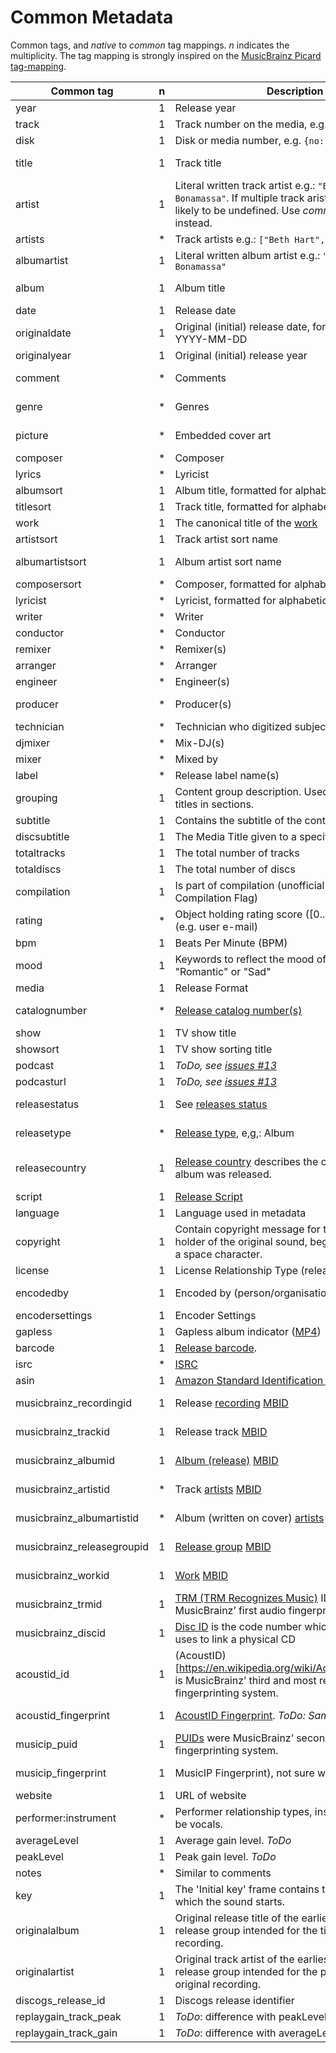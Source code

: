 # Common Metadata

Common tags, and _native_ to _common_ tag mappings. _n_ indicates the multiplicity.
The tag mapping is strongly inspired on the [MusicBrainz Picard tag-mapping](https://picard.musicbrainz.org/docs/mappings/).

| Common tag                 | n | Description                                                                                                                                                          | ID3v1.1 | ID3v2.2      | ID3v2.3                                                     | ID3v2.4                                                     | iTunes MP4                                              | vorbis                     | APEv2                               | asf                               | exif       |
|----------------------------|---|----------------------------------------------------------------------------------------------------------------------------------------------------------------------|---------|--------------|-------------------------------------------------------------|-------------------------------------------------------------|---------------------------------------------------------|----------------------------|-------------------------------------|-----------------------------------|------------|
| year                       | 1 | Release year                                                                                                                                                         | year    | TYE          | TYER                                                        | TYER                                                        |                                                         |                            |                                     |                                   | YEAR       |
| track                      | 1 | Track number on the media, e.g. `{no: 1, of: 2}`                                                                                                                     | track   | TRK          | TRCK                                                        | TRCK                                                        | trkn                                                    | TRACKNUMBER                | TRACK                               | WM/TrackNumber                    | ITRK       |
| disk                       | 1 | Disk or media number, e.g. `{no: 1, of: 2}`                                                                                                                          |         | TPA          | TPOS                                                        | TPOS                                                        | disk                                                    | DISCNUMBER                 | DISC, DISCNUMBER                    | WM/PartOfSet                      |            |
| title                      | 1 | Track title                                                                                                                                                          | title   | TT2          | TIT2                                                        | TIT2                                                        | ©nam                                                    | TITLE                      | TITLE                               | Title                             | INAM, TITL |
| artist                     | 1 | Literal written track artist e.g.: `"Beth Hart & Joe Bonamassa"`. If multiple track arists are found, this is likely to be undefined. Use _common.artists_ instead.  | artist  | TP1          | TPE1                                                        | TPE1                                                        | ©ART                                                    | ARTIST                     | ARTIST                              | Author                            | IART       |
| artists                    | * | Track artists e.g.: `["Beth Hart", "Joe Bonamassa"]`                                                                                                                 |         |              | TXXX:Artists                                                | TXXX:Artists                                                | ----:com.apple.iTunes:ARTISTS                           | ARTISTS                    | ARTISTS                             | WM/ARTISTS                        |            |
| albumartist                | 1 | Literal written album artist e.g.: `"Beth Hart & Joe Bonamassa"`                                                                                                     |         | TP2          | TPE2                                                        | TPE2                                                        | aART, ----:com.apple.iTunes:Band                        | ALBUMARTIST                | ALBUM ARTIST                        | WM/AlbumArtist                    |            |
| album                      | 1 | Album title                                                                                                                                                          | album   | TAL          | TALB                                                        | TALB                                                        | ©alb                                                    | ALBUM                      | ALBUM                               | WM/AlbumTitle                     | IPRD, IRPD |
| date                       | 1 | Release date                                                                                                                                                         |         |              | TDRV, TDRC                                                  | TDRV, TDRC                                                  | ©day                                                    | DATE                       | YEAR                                | WM/Year                           | ICRD       |
| originaldate               | 1 | Original (initial) release date, formatted like: YYYY-MM-DD                                                                                                          |         | TOR          | TDOR                                                        | TDOR                                                        | ----:com.apple.iTunes:ORIGINALDATE                      | ORIGINALDATE               | ORIGINALDATE                        | WM/OriginalReleaseTime            |            |
| originalyear               | 1 | Original (initial) release year                                                                                                                                      |         |              | TORY, TXXX:originalyear                                     | TORY, TXXX:originalyear                                     | ----:com.apple.iTunes:ORIGINALYEAR                      | ORIGINALYEAR               | ORIGINALYEAR                        | WM/OriginalReleaseYear            |            |
| comment                    | * | Comments                                                                                                                                                             | comment | COM          | COMM                                                        | COMM                                                        | ©cmt, ----:com.apple.iTunes:NOTES                       | COMMENT                    | COMMENT                             | Description                       | COMM, ICMT |
| genre                      | * | Genres                                                                                                                                                               | genre   | TCO          | TCON, TXXX:STYLE                                            | TCON, TXXX:STYLE                                            | ©gen, gnre                                              | GENRE, STYLE               | GENRE                               | WM/Genre                          | GNRE, IGNR |
| picture                    | * | Embedded cover art                                                                                                                                                   |         | PIC          | APIC                                                        | APIC                                                        | covr                                                    | METADATA_BLOCK_PICTURE     | COVER ART (FRONT), COVER ART (BACK) | WM/Picture                        |            |
| composer                   | * | Composer                                                                                                                                                             |         | TCM          | TCOM                                                        | TCOM                                                        | ©wrt                                                    | COMPOSER                   | COMPOSER                            | WM/Composer                       |            |
| lyrics                     | * | Lyricist                                                                                                                                                             |         |              | USLT:description, SYLT                                      | USLT:description, SYLT                                      | ©lyr                                                    | LYRICS                     | LYRICS                              | WM/Lyrics                         |            |
| albumsort                  | 1 | Album title, formatted for alphabetic ordering                                                                                                                       |         |              | TSOA                                                        | TSOA                                                        | soal                                                    | ALBUMSORT                  | ALBUMSORT                           | WM/AlbumSortOrder                 |            |
| titlesort                  | 1 | Track title, formatted for alphabetic ordering                                                                                                                       |         |              | TSOT                                                        | TSOT                                                        | sonm                                                    | TITLESORT                  | TITLESORT                           | WM/TitleSortOrder                 |            |
| work                       | 1 | The canonical title of the [work](https://musicbrainz.org/doc/Work)                                                                                                  |         | TOT          |                                                             |                                                             |                                                         | WORK                       | WORK                                | WM/Work                           |            |
| artistsort                 | 1 | Track artist sort name                                                                                                                                               |         |              | TSOP                                                        | TSOP                                                        | soar                                                    | ARTISTSORT                 | ARTISTSORT                          | WM/ArtistSortOrder                |            |
| albumartistsort            | 1 | Album artist sort name                                                                                                                                               |         |              | TSO2                                                        | TSO2                                                        | soaa, ----:com.apple.iTunes:ALBUMARTISTSORT             | ALBUMARTISTSORT            | ALBUMARTISTSORT                     | WM/AlbumArtistSortOrder           |            |
| composersort               | * | Composer, formatted for alphabetic ordering                                                                                                                          |         |              | TSOC                                                        | TSOC                                                        | soco                                                    | COMPOSERSORT               | COMPOSERSORT                        | WM/ComposerSortOrder              |            |
| lyricist                   | * | Lyricist, formatted for alphabetic ordering                                                                                                                          |         | TXT          | TEXT                                                        | TEXT                                                        | ----:com.apple.iTunes:LYRICIST                          | LYRICIST                   | LYRICIST                            | WM/Writer                         |            |
| writer                     | * | Writer                                                                                                                                                               |         |              | TXXX:Writer                                                 | TXXX:Writer                                                 |                                                         | WRITER                     | WRITER                              |                                   | IWRI       |
| conductor                  | * | Conductor                                                                                                                                                            |         | TP3          | TPE3                                                        | TPE3                                                        | ----:com.apple.iTunes:CONDUCTOR                         | CONDUCTOR                  | CONDUCTOR                           | WM/Conductor                      |            |
| remixer                    | * | Remixer(s)                                                                                                                                                           |         |              | TPE4                                                        | TPE4                                                        | ----:com.apple.iTunes:REMIXER                           | REMIXER                    | MIXARTIST                           | WM/ModifiedBy                     |            |
| arranger                   | * | Arranger                                                                                                                                                             |         |              | IPLS:arranger, TIPL:arranger                                | IPLS:arranger, TIPL:arranger                                |                                                         | ARRANGER                   | ARRANGER                            |                                   |            |
| engineer                   | * | Engineer(s)                                                                                                                                                          |         |              | IPLS:engineer, TIPL:engineer                                | IPLS:engineer, TIPL:engineer                                | ----:com.apple.iTunes:ENGINEER                          | ENGINEER                   | ENGINEER                            | WM/Engineer                       | IENG       |
| producer                   | * | Producer(s)                                                                                                                                                          |         |              | IPLS:producer, TIPL:producer                                | IPLS:producer, TIPL:producer                                | ----:com.apple.iTunes:PRODUCER                          | PRODUCER                   | PRODUCER                            | WM/Producer                       |            |
| technician                 | * | Technician who digitized subject                                                                                                                                     |         |              |                                                             |                                                             |                                                         |                            |                                     |                                   | ITCH       |
| djmixer                    | * | Mix-DJ(s)                                                                                                                                                            |         |              | IPLS:DJ-mix, TIPL:DJ-mix                                    | IPLS:DJ-mix, TIPL:DJ-mix                                    | ----:com.apple.iTunes:DJMIXER                           | DJMIXER                    | DJMIXER                             | WM/DJMixer                        |            |
| mixer                      | * | Mixed by                                                                                                                                                             |         |              | IPLS:mix, TIPL:mix                                          | IPLS:mix, TIPL:mix                                          | ----:com.apple.iTunes:MIXER                             | MIXER                      | MIXER                               | WM/Mixer                          |            |
| label                      | * | Release label name(s)                                                                                                                                                |         | TPB          | TPUB                                                        | TPUB                                                        | ----:com.apple.iTunes:LABEL                             | LABEL                      | LABEL                               | WM/Publisher                      |            |
| grouping                   | 1 | Content group description. Used to group track titles in sections.                                                                                                   |         | TT1          | TIT1                                                        | TIT1                                                        | ©grp                                                    | GROUPING                   | GROUPING                            | WM/ContentGroupDescription        |            |
| subtitle                   | 1 | Contains the subtitle of the content                                                                                                                                 |         | TT3          | TIT3                                                        | TIT3                                                        | ----:com.apple.iTunes:SUBTITLE                          | SUBTITLE                   | SUBTITLE                            | WM/SubTitle                       |            |
| discsubtitle               | 1 | The Media Title given to a specific disc                                                                                                                             |         |              | TSST                                                        | TSST                                                        | ----:com.apple.iTunes:DISCSUBTITLE                      | DISCSUBTITLE               | DISCSUBTITLE                        | WM/SetSubTitle                    |            |
| totaltracks                | 1 | The total number of tracks                                                                                                                                           |         |              |                                                             |                                                             |                                                         | TRACKTOTAL, TOTALTRACKS    |                                     |                                   |            |
| totaldiscs                 | 1 | The total number of discs                                                                                                                                            |         |              |                                                             |                                                             |                                                         | DISCTOTAL, TOTALDISCS      |                                     |                                   |            |
| compilation                | 1 | Is part of compilation (unofficial iTunes Compilation Flag)                                                                                                          |         |              | TCMP                                                        | TCMP                                                        | cpil                                                    | COMPILATION                | COMPILATION                         | WM/IsCompilation                  |            |
| rating                     | * | Object holding rating score ([0..5]) and source (e.g. user e-mail)                                                                                                   |         |              | POPM                                                        | POPM                                                        |                                                         | RATING                     |                                     | WM/SharedUserRating               | RATE       |
| bpm                        | 1 | Beats Per Minute (BPM)                                                                                                                                               |         |              | TBPM                                                        | TBPM                                                        | tmpo                                                    | BPM                        | BPM                                 | WM/BeatsPerMinute                 |            |
| mood                       | 1 | Keywords to reflect the mood of the audio, e.g. "Romantic" or "Sad"                                                                                                  |         |              | TMOO                                                        | TMOO                                                        | ----:com.apple.iTunes:MOOD                              | MOOD                       | MOOD                                | WM/Mood                           |            |
| media                      | 1 | Release Format                                                                                                                                                       |         |              | TMED                                                        | TMED                                                        | ----:com.apple.iTunes:MEDIA                             | MEDIA                      | MEDIA                               | WM/Media                          | IMED       |
| catalognumber              | * | [Release catalog number(s)](https://musicbrainz.org/doc/Release/Catalog_Number)                                                                                      |         |              | TXXX:CATALOGNUMBER, TXXX:CATALOGID                          | TXXX:CATALOGNUMBER, TXXX:CATALOGID                          | ----:com.apple.iTunes:CATALOGNUMBER                     | CATALOGNUMBER, CATALOGID   | CATALOGNUMBER                       | WM/CatalogNo                      |            |
| show                       | 1 | TV show title                                                                                                                                                        |         |              |                                                             |                                                             | tvsh                                                    |                            |                                     |                                   |            |
| showsort                   | 1 | TV show sorting title                                                                                                                                                |         |              |                                                             |                                                             | sosn                                                    |                            |                                     |                                   |            |
| podcast                    | 1 | _ToDo, see [issues #13](https://github.com/Borewit/music-metadata/issues/13)_                                                                                        |         |              |                                                             |                                                             | pcst                                                    |                            |                                     |                                   |            |
| podcasturl                 | 1 | _ToDo, see [issues #13](https://github.com/Borewit/music-metadata/issues/13)_                                                                                        |         |              |                                                             |                                                             | purl                                                    |                            |                                     |                                   |            |
| releasestatus              | 1 | See [releases status](https://wiki.musicbrainz.org/History:Release_Status)                                                                                           |         |              | TXXX:MusicBrainz Album Status                               | TXXX:MusicBrainz Album Status                               | ----:com.apple.iTunes:MusicBrainz Album Status          | RELEASESTATUS              | MUSICBRAINZ_ALBUMSTATUS             | MusicBrainz/Album Status          |            |
| releasetype                | * | [Release type](https://musicbrainz.org/doc/Release_Group/Type), e,g,: Album                                                                                          |         |              | TXXX:MusicBrainz Album Type                                 | TXXX:MusicBrainz Album Type                                 | ----:com.apple.iTunes:MusicBrainz Album Type            | RELEASETYPE                | MUSICBRAINZ_ALBUMTYPE               | MusicBrainz/Album Type            |            |
| releasecountry             | 1 | [Release country](https://wiki.musicbrainz.org/Release_Country) describes the country in which an album was released.                                                |         |              | TXXX:MusicBrainz Album Release Country, TXXX:RELEASECOUNTRY | TXXX:MusicBrainz Album Release Country, TXXX:RELEASECOUNTRY | ----:com.apple.iTunes:MusicBrainz Album Release Country | RELEASECOUNTRY             | RELEASECOUNTRY                      | MusicBrainz/Album Release Country | ICNT       |
| script                     | 1 | [Release Script](https://picard.musicbrainz.org/docs/tags/)                                                                                                          |         |              | TXXX:SCRIPT                                                 | TXXX:SCRIPT                                                 | ----:com.apple.iTunes:SCRIPT                            | SCRIPT                     | SCRIPT                              | WM/Script                         |            |
| language                   | 1 | Language used in metadata                                                                                                                                            |         | TLA          | TLAN                                                        | TLAN                                                        | ----:com.apple.iTunes:LANGUAGE                          | LANGUAGE                   | LANGUAGE                            | WM/Language                       |            |
| copyright                  | 1 | Contain copyright message for the copyright holder of the original sound, begin with a year and a space character.                                                   |         | TCR          | TCOP                                                        | TCOP                                                        | cprt                                                    | COPYRIGHT                  | COPYRIGHT                           | Copyright                         |            |
| license                    | 1 | License Relationship Type (releases, recordings)                                                                                                                     |         | WCP          | WCOP                                                        | WCOP                                                        | ----:com.apple.iTunes:LICENSE                           | LICENSE                    | LICENSE                             | LICENSE                           |            |
| encodedby                  | 1 | Encoded by (person/organisation)                                                                                                                                     |         | TEN          | TENC                                                        | TENC                                                        | ©too                                                    | ENCODEDBY                  | ENCODEDBY                           | WM/EncodedBy                      | ISFT, CODE |
| encodersettings            | 1 | Encoder Settings                                                                                                                                                     |         | TSS          | TSSE                                                        | TSSE                                                        |                                                         | ENCODERSETTINGS            | ENCODERSETTINGS                     | WM/EncodingSettings               |            |
| gapless                    | 1 | Gapless album indicator ([MP4](http://help.mp3tag.de/main_tags.html))                                                                                                |         | COM:iTunPGAP |                                                             |                                                             | pgap                                                    |                            |                                     |                                   |            |
| barcode                    | 1 | [Release barcode](https://musicbrainz.org/doc/Barcode).                                                                                                              |         |              | TXXX:BARCODE                                                | TXXX:BARCODE                                                | ----:com.apple.iTunes:BARCODE                           | BARCODE                    | BARCODE                             | WM/Barcode                        |            |
| isrc                       | * | [ISRC](https://musicbrainz.org/doc/ISRC)                                                                                                                             |         |              | TSRC                                                        | TSRC                                                        | ----:com.apple.iTunes:ISRC                              | ISRC                       | ISRC                                | WM/ISRC                           |            |
| asin                       | 1 | [Amazon Standard Identification Number (ASIN)](https://musicbrainz.org/doc/ASIN)                                                                                     |         |              | TXXX:ASIN                                                   | TXXX:ASIN                                                   | ----:com.apple.iTunes:ASIN                              | ASIN                       | ASIN                                | ASIN                              |            |
| musicbrainz_recordingid    | 1 | Release [recording](https://musicbrainz.org/doc/Recording) [MBID](https://musicbrainz.org/doc/MusicBrainz_Identifier)                                                |         |              | UFID:http://musicbrainz.org                                 | UFID:http://musicbrainz.org                                 | ----:com.apple.iTunes:MusicBrainz Track Id              | MUSICBRAINZ_TRACKID        | MUSICBRAINZ_TRACKID                 | MusicBrainz/Track Id              |            |
| musicbrainz_trackid        | 1 | Release track [MBID](https://musicbrainz.org/doc/MusicBrainz_Identifier)                                                                                             |         |              | TXXX:MusicBrainz Release Track Id                           | TXXX:MusicBrainz Release Track Id                           | ----:com.apple.iTunes:MusicBrainz Release Track Id      | MUSICBRAINZ_RELEASETRACKID | MUSICBRAINZ_RELEASETRACKID          | MusicBrainz/Release Track Id      |            |
| musicbrainz_albumid        | 1 | [Album (release)](https://musicbrainz.org/doc/Release) [MBID](https://musicbrainz.org/doc/MusicBrainz_Identifier)                                                    |         |              | TXXX:MusicBrainz Album Id                                   | TXXX:MusicBrainz Album Id                                   | ----:com.apple.iTunes:MusicBrainz Album Id              | MUSICBRAINZ_ALBUMID        | MUSICBRAINZ_ALBUMID                 | MusicBrainz/Album Id              |            |
| musicbrainz_artistid       | * | Track [artists](https://musicbrainz.org/doc/Artist) [MBID](https://musicbrainz.org/doc/MusicBrainz_Identifier)                                                       |         |              | TXXX:MusicBrainz Artist Id                                  | TXXX:MusicBrainz Artist Id                                  | ----:com.apple.iTunes:MusicBrainz Artist Id             | MUSICBRAINZ_ARTISTID       | MUSICBRAINZ_ARTISTID                | MusicBrainz/Artist Id             |            |
| musicbrainz_albumartistid  | * | Album (written on cover) [artists](https://musicbrainz.org/doc/Artist) [MBID](https://musicbrainz.org/doc/MusicBrainz_Identifier)                                    |         |              | TXXX:MusicBrainz Album Artist Id                            | TXXX:MusicBrainz Album Artist Id                            | ----:com.apple.iTunes:MusicBrainz Album Artist Id       | MUSICBRAINZ_ALBUMARTISTID  | MUSICBRAINZ_ALBUMARTISTID           | MusicBrainz/Album Artist Id       |            |
| musicbrainz_releasegroupid | 1 | [Release group](https://musicbrainz.org/doc/Release_Group) [MBID](https://musicbrainz.org/doc/MusicBrainz_Identifier)                                                |         |              | TXXX:MusicBrainz Release Group Id                           | TXXX:MusicBrainz Release Group Id                           | ----:com.apple.iTunes:MusicBrainz Release Group Id      | MUSICBRAINZ_RELEASEGROUPID | MUSICBRAINZ_RELEASEGROUPID          | MusicBrainz/Release Group Id      |            |
| musicbrainz_workid         | 1 | [Work](https://musicbrainz.org/doc/Work) [MBID](https://musicbrainz.org/doc/MusicBrainz_Identifier)                                                                  |         |              | TXXX:MusicBrainz Work Id                                    | TXXX:MusicBrainz Work Id                                    | ----:com.apple.iTunes:MusicBrainz Work Id               | MUSICBRAINZ_WORKID         | MUSICBRAINZ_WORKID                  | MusicBrainz/Work Id               |            |
| musicbrainz_trmid          | 1 | [TRM (TRM Recognizes Music)]((https://musicbrainz.org/doc/Fingerprinting#TRM)) IDs were MusicBrainz’ first audio fingerprinting system.                              |         |              | TXXX:MusicBrainz TRM Id                                     | TXXX:MusicBrainz TRM Id                                     | ----:com.apple.iTunes:MusicBrainz TRM Id                | MUSICBRAINZ_TRMID          | MUSICBRAINZ_TRMID                   | MusicBrainz/TRM Id                |            |
| musicbrainz_discid         | 1 | [Disc ID](https://musicbrainz.org/doc/Disc_ID) is the code number which MusicBrainz uses to link a physical CD                                                       |         |              | TXXX:MusicBrainz Disc Id                                    | TXXX:MusicBrainz Disc Id                                    | ----:com.apple.iTunes:MusicBrainz Disc Id               | MUSICBRAINZ_DISCID         | MUSICBRAINZ_DISCID                  | MusicBrainz/Disc Id               |            |
| acoustid_id                | 1 | (AcoustID)[https://en.wikipedia.org/wiki/Acoustic_fingerprint] is MusicBrainz’ third and most recent audio fingerprinting system.                                    |         |              | TXXX:ACOUSTID_ID, TXXX:Acoustid Id                          | TXXX:ACOUSTID_ID, TXXX:Acoustid Id                          | ----:com.apple.iTunes:Acoustid Id                       | ACOUSTID_ID                | ACOUSTID_ID                         | Acoustid/Id                       |            |
| acoustid_fingerprint       | 1 | [AcoustID Fingerprint](https://picard.musicbrainz.org/docs/mappings/). _ToDo: Same as acoustid_id._                                                                  |         |              | TXXX:Acoustid Fingerprint                                   | TXXX:Acoustid Fingerprint                                   | ----:com.apple.iTunes:Acoustid Fingerprint              | ACOUSTID_ID_FINGERPRINT    | ACOUSTID_FINGERPRINT                | Acoustid/Fingerprint              |            |
| musicip_puid               | 1 | [PUIDs](https://musicbrainz.org/doc/Fingerprinting#PUID) were MusicBrainz’ second audio fingerprinting system.                                                       |         |              | TXXX:MusicIP PUID                                           | TXXX:MusicIP PUID                                           | ----:com.apple.iTunes:MusicIP PUID                      | MUSICIP_PUID               | MUSICIP_PUID                        | MusicIP/PUID                      |            |
| musicip_fingerprint        | 1 | MusicIP Fingerprint), not sure which algorithm.                                                                                                                      |         |              | TXXX:MusicMagic Fingerprint                                 | TXXX:MusicMagic Fingerprint                                 | ----:com.apple.iTunes:fingerprint                       |                            |                                     |                                   |            |
| website                    | 1 | URL of website                                                                                                                                                       |         | WAR          | WOAR                                                        | WOAR                                                        |                                                         | WEBSITE                    | WEBLINK                             | WM/AuthorURL                      | TURL       |
| performer:instrument       | * | Performer relationship types, instrument can also be vocals.                                                                                                         |         |              |                                                             |                                                             |                                                         |                            |                                     |                                   |            |
| averageLevel               | 1 | Average gain level. _ToDo_                                                                                                                                           |         |              | PRIV:AverageLevel                                           | PRIV:AverageLevel                                           |                                                         |                            |                                     |                                   |            |
| peakLevel                  | 1 | Peak gain level. _ToDo_                                                                                                                                              |         |              | PRIV:PeakLevel                                              | PRIV:PeakLevel                                              |                                                         |                            |                                     |                                   |            |
| notes                      | * | Similar to comments                                                                                                                                                  |         |              |                                                             |                                                             |                                                         | NOTES                      |                                     |                                   |            |
| key                        | 1 | The 'Initial key' frame contains the musical key in which the sound starts.                                                                                          |         |              | TKEY                                                        | TKEY                                                        |                                                         |                            |                                     | WM/InitialKey                     |            |
| originalalbum              | 1 | Original release title of the earliest release in the release group intended for the title of the original recording.                                                |         |              | TOAL                                                        | TOAL                                                        |                                                         |                            |                                     |                                   |            |
| originalartist             | 1 | Original track artist of the earliest release in the release group intended for the performer(s) of the original recording.                                          |         |              | TOPE                                                        | TOPE                                                        |                                                         |                            |                                     |                                   |            |
| discogs_release_id         | 1 | Discogs release identifier                                                                                                                                           |         |              | TXXX:DISCOGS_RELEASE_ID                                     | TXXX:DISCOGS_RELEASE_ID                                     |                                                         | DISCOGS_RELEASE_ID         |                                     |                                   |            |
| replaygain_track_peak      | 1 | _ToDo_: difference with peakLevel?                                                                                                                                   |         |              | TXXX:replaygain_track_peak                                  | TXXX:replaygain_track_peak                                  |                                                         | REPLAYGAIN_TRACK_PEAK      |                                     |                                   |            |
| replaygain_track_gain      | 1 | _ToDo_: difference with averageLevel                                                                                                                                 |         |              | TXXX:replaygain_track_gain                                  | TXXX:replaygain_track_gain                                  |                                                         | REPLAYGAIN_TRACK_GAIN      |                                     |                                   |            |
